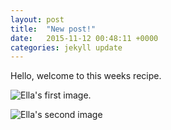 ```yaml
---
layout: post
title:  "New post!"
date:   2015-11-12 00:48:11 +0000
categories: jekyll update
---
```

Hello, welcome to this weeks recipe.


[//]: # (This is how you make a comment in markdown. I can use this syntax to create nots for myself or anyone who reads the source code. This text will never appear on the website. It is only in this file.)

[//]: # (Inline Style)
![Ella's first image.]({{site.url}}/assets/img_01_01.jpg "All the ingredients.")

[//]: # (Reference Style)
![Ella's second image][im02] 


[im02]: {{site.url}}/assets/img_01_02.jpg "Tossing the salad"

